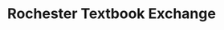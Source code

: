 ---
title: "Rochester Textbook Exchange"
url: /rochester/rochester-textbook-exchange/
shop: Bücher
---